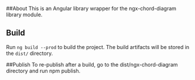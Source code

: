 ##About
This is an Angular library wrapper for the ngx-chord-diagram library module.
## Build
Run `ng build --prod` to build the project. 
The build artifacts will be stored in the `dist/` directory.

##Publish
To re-publish after a build, go to the dist/ngx-chord-diagram directory
and run npm publish.
